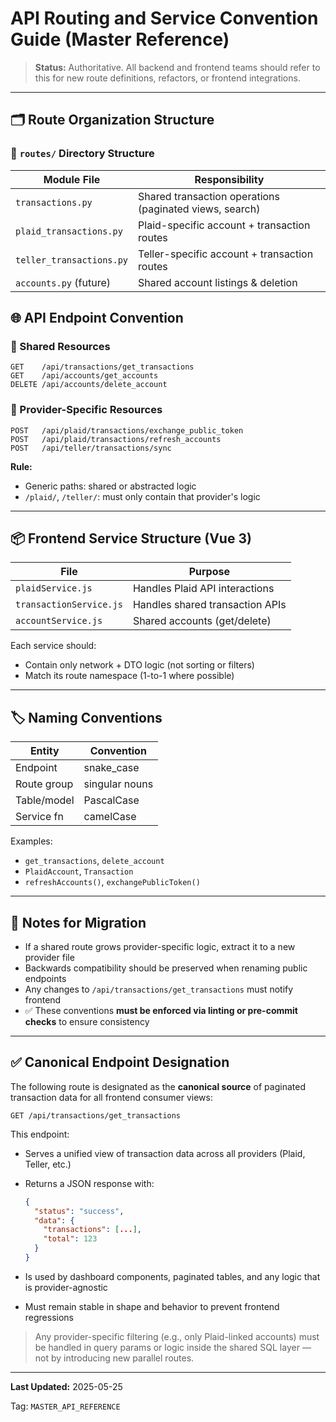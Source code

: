 # API Routing and Service Convention Guide (Master Reference)

> **Status:** Authoritative. All backend and frontend teams should refer to this for new route definitions, refactors, or frontend integrations.

---

## 🗂️ Route Organization Structure

### 📁 `routes/` Directory Structure

| Module File              | Responsibility                                          |
| ------------------------ | ------------------------------------------------------- |
| `transactions.py`        | Shared transaction operations (paginated views, search) |
| `plaid_transactions.py`  | Plaid-specific account + transaction routes             |
| `teller_transactions.py` | Teller-specific account + transaction routes            |
| `accounts.py` (future)   | Shared account listings & deletion                      |

## 🌐 API Endpoint Convention

### 🔸 Shared Resources

```
GET    /api/transactions/get_transactions
GET    /api/accounts/get_accounts
DELETE /api/accounts/delete_account
```

### 🔹 Provider-Specific Resources

```
POST   /api/plaid/transactions/exchange_public_token
POST   /api/plaid/transactions/refresh_accounts
POST   /api/teller/transactions/sync
```

**Rule:**

- Generic paths: shared or abstracted logic
- `/plaid/`, `/teller/`: must only contain that provider's logic

---

## 📦 Frontend Service Structure (Vue 3)

| File                    | Purpose                         |
| ----------------------- | ------------------------------- |
| `plaidService.js`       | Handles Plaid API interactions  |
| `transactionService.js` | Handles shared transaction APIs |
| `accountService.js`     | Shared accounts (get/delete)    |

Each service should:

- Contain only network + DTO logic (not sorting or filters)
- Match its route namespace (1-to-1 where possible)

---

## 🏷️ Naming Conventions

| Entity      | Convention     |
| ----------- | -------------- |
| Endpoint    | snake_case     |
| Route group | singular nouns |
| Table/model | PascalCase     |
| Service fn  | camelCase      |

Examples:

- `get_transactions`, `delete_account`
- `PlaidAccount`, `Transaction`
- `refreshAccounts()`, `exchangePublicToken()`

---

## 📍 Notes for Migration

- If a shared route grows provider-specific logic, extract it to a new provider file
- Backwards compatibility should be preserved when renaming public endpoints
- Any changes to `/api/transactions/get_transactions` must notify frontend
- ✅ These conventions **must be enforced via linting or pre-commit checks** to ensure consistency

---

## ✅ Canonical Endpoint Designation

The following route is designated as the **canonical source** of paginated transaction data for all frontend consumer views:

```
GET /api/transactions/get_transactions
```

This endpoint:

- Serves a unified view of transaction data across all providers (Plaid, Teller, etc.)
- Returns a JSON response with:

  ```json
  {
    "status": "success",
    "data": {
      "transactions": [...],
      "total": 123
    }
  }
  ```

- Is used by dashboard components, paginated tables, and any logic that is provider-agnostic
- Must remain stable in shape and behavior to prevent frontend regressions

> Any provider-specific filtering (e.g., only Plaid-linked accounts) must be handled in query params or logic inside the shared SQL layer — not by introducing new parallel routes.

---

**Last Updated:** 2025-05-25

Tag: `MASTER_API_REFERENCE`
